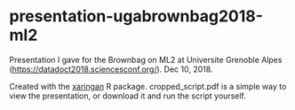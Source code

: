 # presentation-ugabrownbag2018-ml2
Presentation I gave for the Brownbag on ML2 at Universite Grenoble Alpes (https://datadoct2018.sciencesconf.org/). Dec 10, 2018.

Created with the [xaringan](https://github.com/yihui/xaringan) R package. cropped_script.pdf is a simple way to view the presentation, or download it and run the script yourself.
